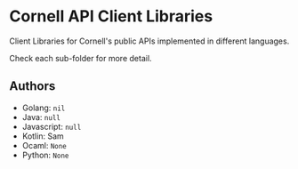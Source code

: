 # Cornell API Client Libraries

Client Libraries for Cornell's public APIs implemented in different languages.

Check each sub-folder for more detail.

## Authors

- Golang: `nil`
- Java: `null`
- Javascript: `null`
- Kotlin: Sam
- Ocaml: `None`
- Python: `None`
